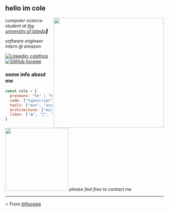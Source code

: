 <h2> hello im cole</h2>
<img align='right' src="https://media1.tenor.com/images/7b15d558751bbc94a1b2199af4e6e073/tenor.gif?itemid=10400818" width="350">
<p><em>computer science student at <a href="https://www.utoledo.edu/">the university of toledo</a>🚀</em></p>
<p><em>software engineer intern @ amazon</em></p>

[![Linkedin: colefoos](https://img.shields.io/badge/-colefoos-blue?style=flat-square&logo=Linkedin&logoColor=white&link=https://www.linkedin.com/in/colefoos/)](https://www.linkedin.com/in/colefoos/)
[![GitHub foosiee](https://img.shields.io/github/followers/foosiee?label=follow&style=social)](https://github.com/foosiee)


### some info about me

```javascript
const cole = {
  pronouns: "he" | "him",
  code: ["typescript", "python", "java", "c#", "react", "angular"],
  tools: ["aws", "azure, google cloud platform", "salesforce"],
  architecture: ["microservices", "event-driven", "rest"],
  likes: ["⛳️", "🎾", "⚾️", "🏀", "🏈", "🎸", "🎮", "the office"]
}
```

<img src="https://media.giphy.com/media/13j8f255dPErew/giphy.gif" width="200"> <em>please feel free to contact me</em>

---

⭐️ From [@foosiee](https://github.com/foosiee)
